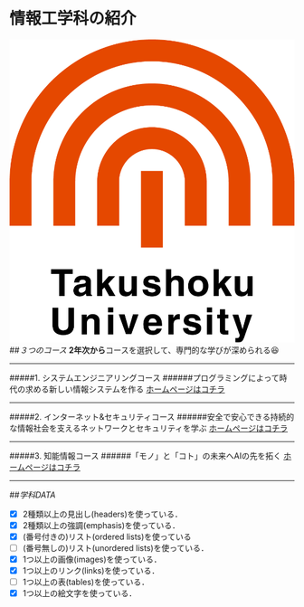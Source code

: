 # 情報工学科の紹介
<!-- Markdown記法を使って学科の紹介ページを作る -->
![logo](logo.png)
##*３つのコース*
**2年次から**コースを選択して、専門的な学びが深められる:laughing:
___
#####1. システムエンジニアリングコース
######プログラミングによって時代の求める新しい情報システムを作る
[ホームページはコチラ](https://feng.takushoku-u.ac.jp/composition/cs.html#anchor01)
___
#####2. インターネット&セキュリティコース
######安全で安心できる持続的な情報社会を支えるネットワークとセキュリティを学ぶ
[ホームページはコチラ](https://feng.takushoku-u.ac.jp/composition/cs.html#anchor02)
___
#####3. 知能情報コース
######「モノ」と「コト」の未来へAIの先を拓く
[ホームページはコチラ](https://feng.takushoku-u.ac.jp/composition/cs.html#anchor03)
___

##*学科DATA*

<!-- この部分より上に記述を追加して下のチェックボックスで確認する -->
- [x] 2種類以上の見出し(headers)を使っている．
- [x] 2種類以上の強調(emphasis)を使っている．
- [x] (番号付きの)リスト(ordered lists)を使っている
- [ ] (番号無しの)リスト(unordered lists)を使っている．
- [x] 1つ以上の画像(images)を使っている．
- [x] 1つ以上のリンク(links)を使っている．
- [ ] 1つ以上の表(tables)を使っている．
- [x] 1つ以上の絵文字を使っている．
